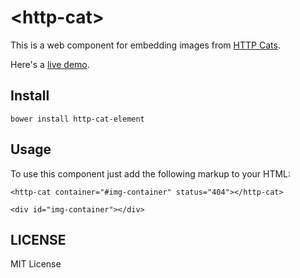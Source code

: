 # &lt;http-cat&gt;

This is a web component for embedding images from [HTTP Cats](http://httpcats.herokuapps.com).

Here's a [live demo](http://rogeriopvl.github.io/http-cat-element).

## Install

    bower install http-cat-element

## Usage

To use this component just add the following markup to your HTML:

    <http-cat container="#img-container" status="404"></http-cat>

    <div id="img-container"></div>

## LICENSE

MIT License
